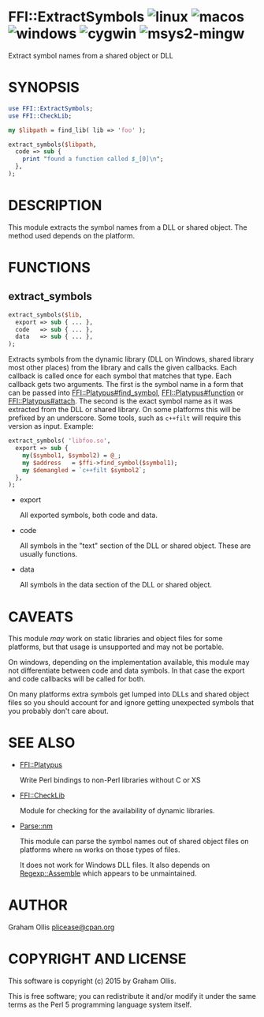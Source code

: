 # FFI::ExtractSymbols ![linux](https://github.com/PerlFFI/FFI-ExtractSymbols/workflows/linux/badge.svg) ![macos](https://github.com/PerlFFI/FFI-ExtractSymbols/workflows/macos/badge.svg) ![windows](https://github.com/PerlFFI/FFI-ExtractSymbols/workflows/windows/badge.svg) ![cygwin](https://github.com/PerlFFI/FFI-ExtractSymbols/workflows/cygwin/badge.svg) ![msys2-mingw](https://github.com/PerlFFI/FFI-ExtractSymbols/workflows/msys2-mingw/badge.svg)

Extract symbol names from a shared object or DLL

# SYNOPSIS

```perl
use FFI::ExtractSymbols;
use FFI::CheckLib;

my $libpath = find_lib( lib => 'foo' );

extract_symbols($libpath,
  code => sub {
    print "found a function called $_[0]\n";
  },
);
```

# DESCRIPTION

This module extracts the symbol names from a DLL or shared object.  The
method used depends on the platform.

# FUNCTIONS

## extract\_symbols

```perl
extract_symbols($lib,
  export => sub { ... },
  code   => sub { ... },
  data   => sub { ... },
);
```

Extracts symbols from the dynamic library (DLL on Windows, shared
library most other places) from the library and calls the given
callbacks. Each callback is called once for each symbol that matches
that type.  Each callback gets two arguments.  The first is the symbol
name in a form that can be passed into [FFI::Platypus#find\_symbol](https://metacpan.org/pod/FFI::Platypus#find_symbol),
[FFI::Platypus#function](https://metacpan.org/pod/FFI::Platypus#function) or [FFI::Platypus#attach](https://metacpan.org/pod/FFI::Platypus#attach).  The second is the
exact symbol name as it was extracted from the DLL or shared library.
On some platforms this will be prefixed by an underscore.  Some tools,
such as `c++filt` will require this version as input.  Example:

```perl
extract_symbols( 'libfoo.so',
  export => sub {
    my($symbol1, $symbol2) = @_;
    my $address   = $ffi->find_symbol($symbol1);
    my $demangled = `c++filt $symbol2`;
  },
);
```

- export

    All exported symbols, both code and data.

- code

    All symbols in the "text" section of the DLL or shared object.
    These are usually functions.

- data

    All symbols in the data section of the DLL or shared object.

# CAVEATS

This module _may_ work on static libraries and object files for some
platforms, but that usage is unsupported and may not be portable.

On windows, depending on the implementation available, this module may
not differentiate between code and data symbols.  In that case the
export and code callbacks will be called for both.

On many platforms extra symbols get lumped into DLLs and shared object
files so you should account for and ignore getting unexpected symbols
that you probably don't care about.

# SEE ALSO

- [FFI::Platypus](https://metacpan.org/pod/FFI::Platypus)

    Write Perl bindings to non-Perl libraries without C or XS

- [FFI::CheckLib](https://metacpan.org/pod/FFI::CheckLib)

    Module for checking for the availability of dynamic libraries.

- [Parse::nm](https://metacpan.org/pod/Parse::nm)

    This module can parse the symbol names out of shared object files on
    platforms where `nm` works on those types of files.

    It does not work for Windows DLL files.  It also depends on
    [Regexp::Assemble](https://metacpan.org/pod/Regexp::Assemble) which appears to be unmaintained.

# AUTHOR

Graham Ollis <plicease@cpan.org>

# COPYRIGHT AND LICENSE

This software is copyright (c) 2015 by Graham Ollis.

This is free software; you can redistribute it and/or modify it under
the same terms as the Perl 5 programming language system itself.
